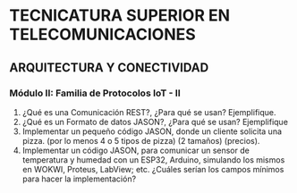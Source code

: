 # **TECNICATURA SUPERIOR EN TELECOMUNICACIONES**
## ARQUITECTURA Y CONECTIVIDAD 
###  Módulo II: Familia de Protocolos IoT - II 

1) ¿Qué es una Comunicación REST?, ¿Para qué se usan? Ejemplifique.  
2) ¿Qué es un Formato de datos JASON?, ¿Para qué se usan? Ejemplifique 
3) Implementar un pequeño código JASON, donde un cliente solicita una pizza. (por lo menos 4 o 5 tipos de pizza) (2 tamaños) (precios).  
4) Implementar un código JASON, para comunicar un sensor de temperatura y humedad con un ESP32, Arduino, simulando los mismos en WOKWI, Proteus, LabView; etc. ¿Cuáles serían los campos mínimos para hacer la implementación?
